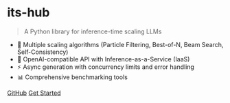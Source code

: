 # its-hub

> A Python library for inference-time scaling LLMs

- 🔬 Multiple scaling algorithms (Particle Filtering, Best-of-N, Beam Search, Self-Consistency)
- 🚀 OpenAI-compatible API with Inference-as-a-Service (IaaS)
- ⚡ Async generation with concurrency limits and error handling
- 📊 Comprehensive benchmarking tools

[GitHub](https://github.com/Red-Hat-AI-Innovation-Team/its_hub)
[Get Started](#quick-start)
